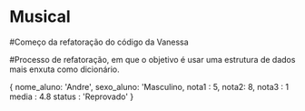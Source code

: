 # Musical

#Começo da refatoração do código da Vanessa

#Processo de refatoração, em que o objetivo é usar uma estrutura de dados mais enxuta como dicionário.

{
    nome_aluno: 'Andre',
    sexo_aluno: 'Masculino,
    nota1 : 5,
    nota2: 8,
    nota3 : 1
    media : 4.8
    status : 'Reprovado'
}
